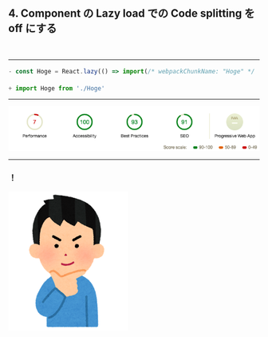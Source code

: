 ## 4. Component の Lazy load での Code splitting を off にする

<br/>

---

```ts
- const Hoge = React.lazy(() => import(/* webpackChunkName: "Hoge" */ './Hoge'))

+ import Hoge from './Hoge'
```

---

![](../assets/score-4.png)

---

### ！

<img src="../assets/pistol_pose_man.png" width="240"/>
